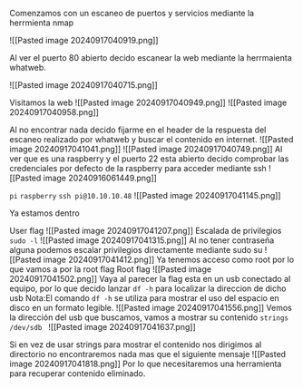 
Comenzamos con un escaneo de puertos y servicios mediante la herrmienta nmap

![[Pasted image 20240917040919.png]]

Al ver el puerto 80 abierto decido escanear la web mediante la herrmaienta whatweb.

![[Pasted image 20240917040715.png]]

Visitamos la web
![[Pasted image 20240917040949.png]]
![[Pasted image 20240917040958.png]]

Al no encontrar nada decido fijarme en el header de la respuesta del escaneo realizado por whatweb y buscar el contenido en internet.
![[Pasted image 20240917041041.png]]
![[Pasted image 20240917040749.png]]
Al ver que es una raspberry y el puerto 22 esta abierto decido comprobar las credenciales por defecto de la raspberry para acceder mediante ssh
![[Pasted image 20240916061449.png]]

`pi`
`raspberry`
`ssh pi@10.10.10.48`
![[Pasted image 20240917041145.png]]

Ya estamos dentro 

User flag
![[Pasted image 20240917041207.png]]
Escalada de privilegios 
`sudo -l`
![[Pasted image 20240917041315.png]]
Al no tener contraseña alguna podemos escalar privilegios directamente mediante sudo su
![[Pasted image 20240917041412.png]]
Ya tenemos acceso como root por lo que vamos a por la root flag
Root flag
![[Pasted image 20240917041502.png]]
Vaya al parecer la flag esta en un usb conectado al equipo, por lo que decido lanzar `df -h` para localizar la direccion de dicho usb
Nota:El comando `df -h` se utiliza  para mostrar el uso del espacio en disco en un formato legible.
![[Pasted image 20240917041556.png]]
Vemos la dirección del usb que buscamos, vamos a mostrar su contenido
`strings /dev/sdb `
![[Pasted image 20240917041637.png]]

Si en vez de usar strings para mostrar el contenido nos dirigimos al directorio no encontraremos nada mas que el siguiente mensaje
![[Pasted image 20240917041818.png]]
Por lo que necesitaremos una herramienta para recuperar contenido eliminado.
